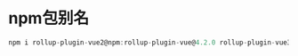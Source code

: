 # npm包别名

```js
npm i rollup-plugin-vue2@npm:rollup-plugin-vue@4.2.0 rollup-plugin-vue3@npm:rollup-plugin-vue@6.0.0 -D
```